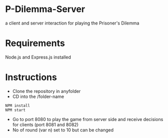 # P-Dilemma-Server
a client and server interaction for playing the Prisoner's Dilemma
# Requirements
Node.js and Express.js installed
# Instructions

- Clone the repository in anyfolder
- CD into the /folder-name
 ```
NPM install
NPM start
```
- Go to port 8080 to play the game from server side and receive decisions for clients (port 8081 and 8082)
- No of round (var n) set to 10 but can be changed 

